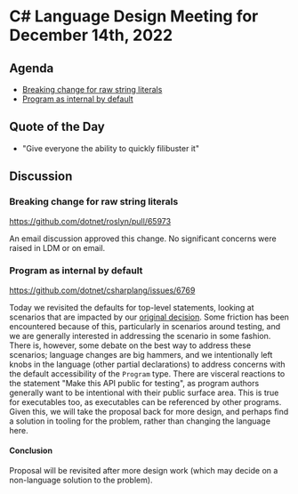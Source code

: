 # C# Language Design Meeting for December 14th, 2022

## Agenda

- [Breaking change for raw string literals](#breaking-change-for-raw-string-literals)
- [Program as internal by default](#program-as-internal-by-default)

## Quote of the Day

- "Give everyone the ability to quickly filibuster it"

## Discussion

### Breaking change for raw string literals

https://github.com/dotnet/roslyn/pull/65973

An email discussion approved this change. No significant concerns were raised in LDM or on email.

### Program as internal by default

https://github.com/dotnet/csharplang/issues/6769

Today we revisited the defaults for top-level statements, looking at scenarios that are impacted by our [original decision](../2021/LDM-2021-07-12.md#speakable-names-for-top-level-statements).
Some friction has been encountered because of this, particularly in scenarios around testing, and we are generally interested in addressing the scenario in some fashion. There is, however, some
debate on the best way to address these scenarios; language changes are big hammers, and we intentionally left knobs in the language (other partial declarations) to address concerns with the
default accessibility of the `Program` type. There are visceral reactions to the statement "Make this API public for testing", as program authors generally want to be intentional with their
public surface area. This is true for executables too, as executables can be referenced by other programs. Given this, we will take the proposal back for more design, and perhaps find a
solution in tooling for the problem, rather than changing the language here.

#### Conclusion

Proposal will be revisited after more design work (which may decide on a non-language solution to the problem).
